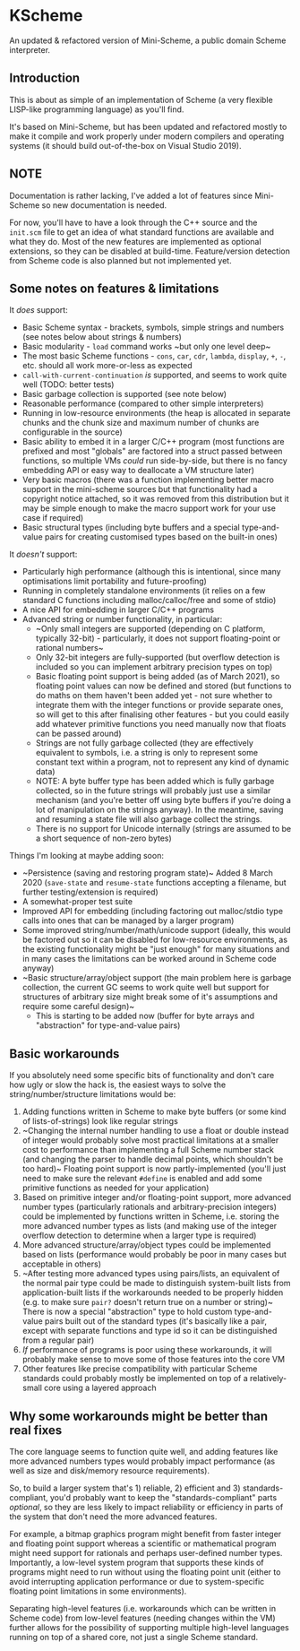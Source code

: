 # KScheme
An updated & refactored version of Mini-Scheme, a public domain Scheme interpreter.

## Introduction

This is about as simple of an implementation of Scheme (a very flexible LISP-like programming language) as you'll find.

It's based on Mini-Scheme, but has been updated and refactored mostly to make it compile and work properly under modern compilers and operating systems (it should build out-of-the-box on Visual Studio 2019).

## NOTE

Documentation is rather lacking, I've added a lot of features since Mini-Scheme so new documentation is needed.

For now, you'll have to have a look through the C++ source and the `init.scm` file to get an idea of what standard functions are available and what they do. Most of the new features are implemented as optional extensions, so they can be disabled at build-time. Feature/version detection from Scheme code is also planned but not implemented yet.

## Some notes on features & limitations

It _does_ support:

 * Basic Scheme syntax - brackets, symbols, simple strings and numbers (see notes below about strings & numbers)
 * Basic modularity - `load` command works ~but only one level deep~
 * The most basic Scheme functions - `cons`, `car`, `cdr`, `lambda`, `display`, `+`, `-`, etc. should all work more-or-less as expected
 * `call-with-current-continuation` _is_ supported, and seems to work quite well (TODO: better tests)
 * Basic garbage collection is supported (see note below)
 * Reasonable performance (compared to other simple interpreters)
 * Running in low-resource environments (the heap is allocated in separate chunks and the chunk size and maximum number of chunks are configurable in the source)
 * Basic ability to embed it in a larger C/C++ program (most functions are prefixed and most "globals" are factored into a struct passed between functions, so multiple VMs _could_ run side-by-side, but there is no fancy embedding API or easy way to deallocate a VM structure later)
 * Very basic macros (there was a function implementing better macro support in the mini-scheme sources but that functionality had a copyright notice attached, so it was removed from this distribution but it may be simple enough to make the macro support work for your use case if required)
 * Basic structural types (including byte buffers and a special type-and-value pairs for creating customised types based on the built-in ones)

It _doesn't_ support:

 * Particularly high performance (although this is intentional, since many optimisations limit portability and future-proofing)
 * Running in completely standalone environments (it relies on a few standard C functions including malloc/calloc/free and some of stdio)
 * A nice API for embedding in larger C/C++ programs
 * Advanced string or number functionality, in particular:
    * ~Only small integers are supported (depending on C platform, typically 32-bit) - particularly, it does not support floating-point or rational numbers~
    * Only 32-bit integers are fully-supported (but overflow detection is included so you can implement arbitrary precision types on top)
    * Basic floating point support is being added (as of March 2021), so floating point values can now be defined and stored (but functions to do maths on them haven't been added yet - not sure whether to integrate them with the integer functions or provide separate ones, so will get to this after finalising other features - but you could easily add whatever primitive functions you need manually now that floats can be passed around)
    * Strings are not fully garbage collected (they are effectively equivalent to symbols, i.e. a string is only to represent some constant text within a program, not to represent any kind of dynamic data)
    * NOTE: A byte buffer type has been added which is fully garbage collected, so in the future strings will probably just use a similar mechanism (and you're better off using byte buffers if you're doing a lot of manipulation on the strings anyway). In the meantime, saving and resuming a state file will also garbage collect the strings.
    * There is no support for Unicode internally (strings are assumed to be a short sequence of non-zero bytes)

Things I'm looking at maybe adding soon:

 * ~Persistence (saving and restoring program state)~ Added 8 March 2020 (`save-state` and `resume-state` functions accepting a filename, but further testing/extension is required)
 * A somewhat-proper test suite
 * Improved API for embedding (including factoring out malloc/stdio type calls into ones that can be managed by a larger program)
 * Some improved string/number/math/unicode support (ideally, this would be factored out so it can be disabled for low-resource environments, as the existing functionality might be "just enough" for many situations and in many cases the limitations can be worked around in Scheme code anyway)
 * ~Basic structure/array/object support (the main problem here is garbage collection, the current GC seems to work quite well but support for structures of arbitrary size might break some of it's assumptions and require some careful design)~
     - This is starting to be added now (buffer for byte arrays and "abstraction" for type-and-value pairs)

## Basic workarounds

If you absolutely need some specific bits of functionality and don't care how ugly or slow the hack is, the easiest ways to solve the string/number/structure limitations would be:

1. Adding functions written in Scheme to make byte buffers (or some kind of lists-of-strings) look like regular strings
2. ~Changing the internal number handling to use a float or double instead of integer would probably solve most practical limitations at a smaller cost to performance than implementing a full Scheme number stack (and changing the parser to handle decimal points, which shouldn't be too hard)~ Floating point support is now partly-implemented (you'll just need to make sure the relevant `#define` is enabled and add some primitive functions as needed for your application)
3. Based on primitive integer and/or floating-point support, more advanced number types (particularly rationals and arbitrary-precision integers) could be implemented by functions written in Scheme, i.e. storing the more advanced number types as lists (and making use of the integer overflow detection to determine when a larger type is required)
4. More advanced structure/array/object types could be implemented based on lists (performance would probably be poor in many cases but acceptable in others)
5. ~After testing more advanced types using pairs/lists, an equivalent of the normal pair type could be made to distinguish system-built lists from application-built lists if the workarounds needed to be properly hidden (e.g. to make sure `pair?` doesn't return true on a number or string)~ There is now a special "abstraction" type to hold custom type-and-value pairs built out of the standard types (it's basically like a pair, except with separate functions and type id so it can be distinguished from a regular pair)
6. _If_ performance of programs is poor using these workarounds, it will probably make sense to move some of those features into the core VM
7. Other features like precise compatibility with particular Scheme standards could probably mostly be implemented on top of a relatively-small core using a layered approach

## Why some workarounds might be better than real fixes

The core language seems to function quite well, and adding features like more advanced numbers types would probably impact performance (as well as size and disk/memory resource requirements).

So, to build a larger system that's 1) reliable, 2) efficient and 3) standards-compliant, you'd probably want to keep the "standards-compliant" parts _optional_, so they are less likely to impact reliability or efficiency in parts of the system that don't need the more advanced features.

For example, a bitmap graphics program might benefit from faster integer and floating point support whereas a scientific or mathematical program might need support for rationals and perhaps user-defined number types. Importantly, a low-level system program that supports these kinds of programs might need to run without using the floating point unit (either to avoid interrupting application performance or due to system-specific floating point limitations in some environments).

Separating high-level features (i.e. workarounds which can be written in Scheme code) from low-level features (needing changes within the VM) further allows for the possibility of supporting multiple high-level languages running on top of a shared core, not just a single Scheme standard.
